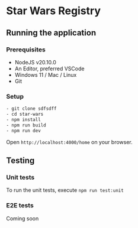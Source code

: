 # Star Wars Registry

## Running the application

### Prerequisites

- NodeJS v20.10.0
- An Editor, preferred VSCode
- Windows 11 / Mac / Linux
- Git

### Setup

```bash
- git clone sdfsdff
- cd star-wars
- npm install
- npm run build
- npm run dev
```

Open ```http://localhost:4000/home``` on your browser.

## Testing

### Unit tests

To run the unit tests, execute ```npm run test:unit```

### E2E tests

Coming soon
